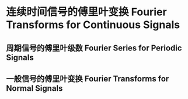 # 连续时间信号的傅里叶变换 Fourier Transforms for Continuous Signals

## 周期信号的傅里叶级数 Fourier Series for Periodic Signals

## 一般信号的傅里叶变换 Fourier Transforms for Normal Signals